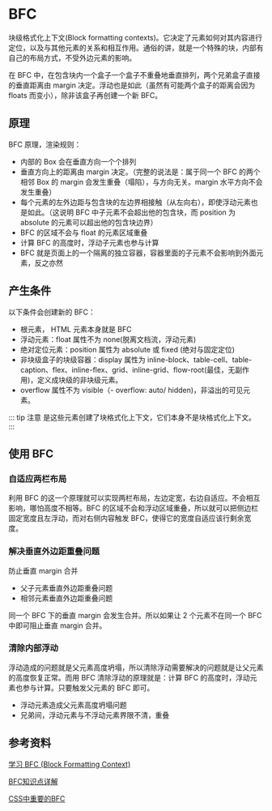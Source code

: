# BFC

块级格式化上下文(Block formatting contexts)。它决定了元素如何对其内容进行定位，以及与其他元素的关系和相互作用。通俗的讲，就是一个特殊的块，内部有自己的布局方式，不受外边元素的影响。

在 BFC 中，在包含块内一个盒子一个盒子不重叠地垂直排列，两个兄弟盒子直接的垂直距离由 margin 决定。浮动也是如此（虽然有可能两个盒子的距离会因为 floats 而变小），除非该盒子再创建一个新 BFC。

## 原理

BFC 原理，渲染规则：

- 内部的 Box 会在垂直方向一个个排列
- 垂直方向上的距离由 margin 决定。（完整的说法是：属于同一个 BFC 的两个相邻 Box 的 margin 会发生重叠（塌陷），与方向无关。margin 水平方向不会发生重叠）
- 每个元素的左外边距与包含块的左边界相接触（从左向右），即使浮动元素也是如此。（这说明 BFC 中子元素不会超出他的包含块，而 position 为 absolute 的元素可以超出他的包含块边界）
- BFC 的区域不会与 float 的元素区域重叠
- 计算 BFC 的高度时，浮动子元素也参与计算
- BFC 就是页面上的一个隔离的独立容器，容器里面的子元素不会影响到外面元素，反之亦然

## 产生条件

 以下条件会创建新的 BFC：

- 根元素， HTML 元素本身就是 BFC
- 浮动元素：float 属性不为 none(脱离文档流，浮动元素)
- 绝对定位元素：position 属性为 absolute 或 fixed (绝对与固定定位)
- 非块级盒子的块级容器：display 属性为 inline-block、table-cell、table-caption、flex、inline-flex、grid、inline-grid、flow-root(最佳，无副作用)，定义成块级的非块级元素。
- overflow 属性不为 visible（- overflow: auto/ hidden)，非溢出的可见元素。

::: tip 注意
是这些元素创建了块格式化上下文，它们本身不是块格式化上下文。
:::

## 使用 BFC

### 自适应两栏布局

利用 BFC 的这一个原理就可以实现两栏布局，左边定宽，右边自适应。不会相互影响，哪怕高度不相等。BFC 的区域不会和浮动区域重叠，所以就可以把侧边栏固定宽度且左浮动，而对右侧内容触发 BFC，使得它的宽度自适应该行剩余宽度。

### 解决垂直外边距重叠问题

防止垂直 margin 合并

- 父子元素垂直外边距重叠问题
- 相邻元素垂直外边距重叠问题

同一个 BFC 下的垂直 margin 会发生合并。所以如果让 2 个元素不在同一个 BFC 中即可阻止垂直 margin 合并。
  
### 清除内部浮动

浮动造成的问题就是父元素高度坍塌，所以清除浮动需要解决的问题就是让父元素的高度恢复正常。而用 BFC 清除浮动的原理就是：计算 BFC 的高度时，浮动元素也参与计算。只要触发父元素的 BFC 即可。

- 浮动元素造成父元素高度坍塌问题
- 兄弟间，浮动元素与不浮动元素界限不清，重叠

## 参考资料

[学习 BFC (Block Formatting Context)](https://juejin.cn/post/6844903495108132877)

[BFC知识点详解](https://juejin.cn/post/6854573219785998349#heading-1)

[CSS中重要的BFC](https://juejin.cn/post/6844903641485148173#heading-3)
